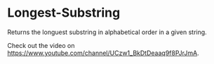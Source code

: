 # Longest-Substring
Returns the longuest substring in alphabetical order in a given string.

Check out the video on https://www.youtube.com/channel/UCzw1_BkDtDeaaq9f8PJrJmA.
